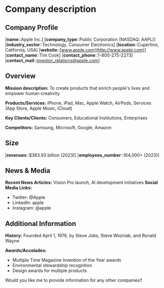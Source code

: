 # Company description

## Company Profile

[**name**::Apple Inc.] 
[**company_type**::Public Corporation (NASDAQ: AAPL)] 
[**industry_sector**::Technology, Consumer Electronics]
[**location**::Cupertino, California, USA]
[**website**::[www.apple.com](http://www.apple.com)]
[**contact_name**::Tim Cook]
[**contact_phone**::1-800-275-2273]
[**contact_mail**::[investor_relations@apple.com](mailto:investor_relations@apple.com)]

## Overview

**Mission description:** To create products that enrich people's lives and empower human creativity

**Products/Services:** iPhone, iPad, Mac, Apple Watch, AirPods, Services (App Store, Apple Music, iCloud)

**Key Clients/Clients:** Consumers, Educational Institutions, Enterprises

**Competitors:** Samsung, Microsoft, Google, Amazon

## Size

[**revenues**::$383.93 billion (2023)]
[**employees_number**::164,000+ (2023)]

## News & Media

**Recent News Articles:** Vision Pro launch, AI development initiatives **Social Media Links:**

- Twitter: @Apple
- LinkedIn: apple
- Instagram: @apple

## Additional Information

**History:** Founded April 1, 1976, by Steve Jobs, Steve Wozniak, and Ronald Wayne

**Awards/Accolades:**

- Multiple Time Magazine Invention of the Year awards
- Environmental stewardship recognition
- Design awards for multiple products

Would you like me to provide information for any other companies?